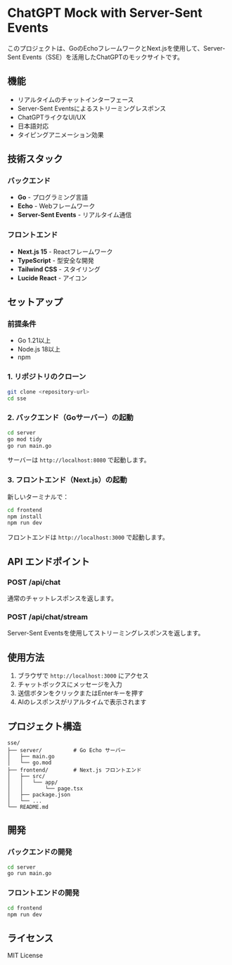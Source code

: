 # ChatGPT Mock with Server-Sent Events

このプロジェクトは、GoのEchoフレームワークとNext.jsを使用して、Server-Sent Events（SSE）を活用したChatGPTのモックサイトです。

## 機能

- リアルタイムのチャットインターフェース
- Server-Sent Eventsによるストリーミングレスポンス
- ChatGPTライクなUI/UX
- 日本語対応
- タイピングアニメーション効果

## 技術スタック

### バックエンド
- **Go** - プログラミング言語
- **Echo** - Webフレームワーク
- **Server-Sent Events** - リアルタイム通信

### フロントエンド
- **Next.js 15** - Reactフレームワーク
- **TypeScript** - 型安全な開発
- **Tailwind CSS** - スタイリング
- **Lucide React** - アイコン

## セットアップ

### 前提条件
- Go 1.21以上
- Node.js 18以上
- npm

### 1. リポジトリのクローン
```bash
git clone <repository-url>
cd sse
```

### 2. バックエンド（Goサーバー）の起動

```bash
cd server
go mod tidy
go run main.go
```

サーバーは `http://localhost:8080` で起動します。

### 3. フロントエンド（Next.js）の起動

新しいターミナルで：

```bash
cd frontend
npm install
npm run dev
```

フロントエンドは `http://localhost:3000` で起動します。

## API エンドポイント

### POST /api/chat
通常のチャットレスポンスを返します。

### POST /api/chat/stream
Server-Sent Eventsを使用してストリーミングレスポンスを返します。

## 使用方法

1. ブラウザで `http://localhost:3000` にアクセス
2. チャットボックスにメッセージを入力
3. 送信ボタンをクリックまたはEnterキーを押す
4. AIのレスポンスがリアルタイムで表示されます

## プロジェクト構造

```
sse/
├── server/          # Go Echo サーバー
│   ├── main.go
│   └── go.mod
├── frontend/        # Next.js フロントエンド
│   ├── src/
│   │   └── app/
│   │       └── page.tsx
│   ├── package.json
│   └── ...
└── README.md
```

## 開発

### バックエンドの開発
```bash
cd server
go run main.go
```

### フロントエンドの開発
```bash
cd frontend
npm run dev
```

## ライセンス

MIT License 